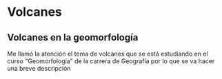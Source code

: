 # Volcanes
## Volcanes en la geomorfología
Me llamó la atención el tema de volcanes que se está estudiando en el curso "Geomorfología" de la carrera de Geografía por lo que se va hacer una breve descripción
